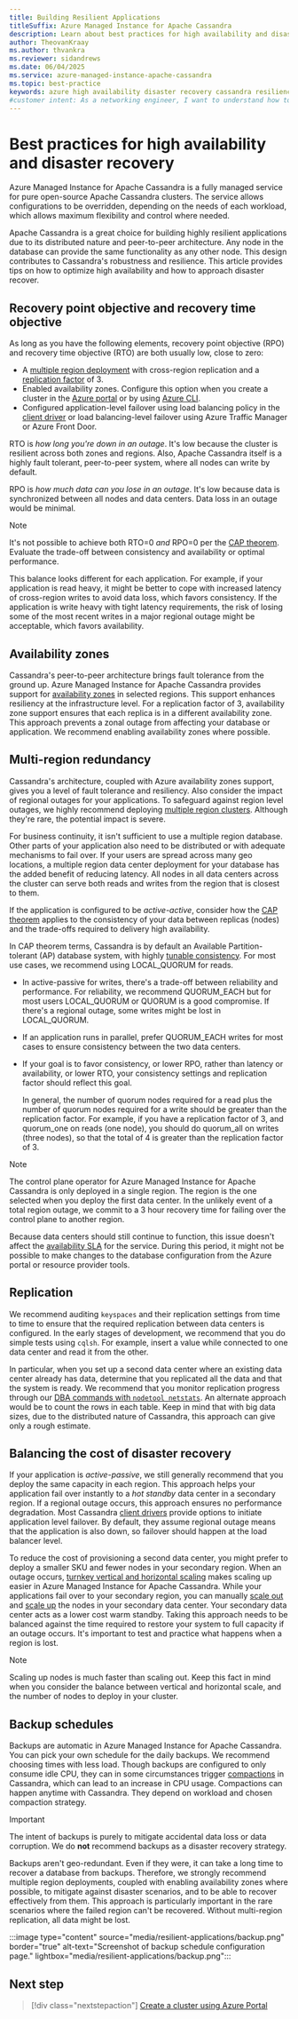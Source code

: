 ```yaml
---
title: Building Resilient Applications
titleSuffix: Azure Managed Instance for Apache Cassandra
description: Learn about best practices for high availability and disaster recovery for Azure Managed Instance for Apache Cassandra.
author: TheovanKraay
ms.author: thvankra
ms.reviewer: sidandrews
ms.date: 06/04/2025
ms.service: azure-managed-instance-apache-cassandra
ms.topic: best-practice
keywords: azure high availability disaster recovery cassandra resiliency
#customer intent: As a networking engineer, I want to understand how to plan high availablity and disaster recovery for Azure Managed Instance for Apache Cassandra.
---
```


# Best practices for high availability and disaster recovery

Azure Managed Instance for Apache Cassandra is a fully managed service for pure open-source Apache Cassandra clusters. The service allows configurations to be overridden, depending on the needs of each workload, which allows maximum flexibility and control where needed.

Apache Cassandra is a great choice for building highly resilient applications due to its distributed nature and peer-to-peer architecture. Any node in the database can provide the same functionality as any other node. This design contributes to Cassandra's robustness and resilience. This article provides tips on how to optimize high availability and how to approach disaster recover.

## Recovery point objective and recovery time objective

As long as you have the following elements, recovery point objective (RPO) and recovery time objective (RTO) are both usually low, close to zero:

- A [multiple region deployment](create-multi-region-cluster.md) with cross-region replication and a [replication factor](https://cassandra.apache.org/doc/latest/cassandra/architecture/dynamo.html#replication-strategy) of 3.
- Enabled availability zones. Configure this option when you create a cluster in the [Azure portal](create-cluster-portal.md) or by using [Azure CLI](create-cluster-cli.md).
- Configured application-level failover using load balancing policy in the [client driver](https://cassandra.apache.org/doc/stable/cassandra/getting-started/drivers.html) or load balancing-level failover using Azure Traffic Manager or Azure Front Door.

RTO is *how long you're down in an outage*. It's low because the cluster is resilient across both zones and regions. Also, Apache Cassandra itself is a highly fault tolerant, peer-to-peer system, where all nodes can write by default.

RPO is *how much data can you lose in an outage*. It's low because data is synchronized between all nodes and data centers. Data loss in an outage would be minimal.

> [!NOTE]  
> It's not possible to achieve both RTO=0 *and* RPO=0 per the [CAP theorem](https://en.wikipedia.org/wiki/CAP_theorem). Evaluate the trade-off between consistency and availability or optimal performance.
>
> This balance looks different for each application. For example, if your application is read heavy, it might be better to cope with increased latency of cross-region writes to avoid data loss, which favors consistency. If the application is write heavy with tight latency requirements, the risk of losing some of the most recent writes in a major regional outage might be acceptable, which favors availability.

## Availability zones

Cassandra's peer-to-peer architecture brings fault tolerance from the ground up. Azure Managed Instance for Apache Cassandra provides support for [availability zones](/azure/reliability/availability-zones-region-support) in selected regions. This support enhances resiliency at the infrastructure level. For a replication factor of 3, availability zone support ensures that each replica is in a different availability zone. This approach prevents a zonal outage from affecting your database or application. We recommend enabling availability zones where possible.

## Multi-region redundancy

Cassandra's architecture, coupled with Azure availability zones support, gives you a level of fault tolerance and resiliency. Also consider the impact of regional outages for your applications. To safeguard against region level outages, we highly recommend deploying [multiple region clusters](create-multi-region-cluster.md). Although they're rare, the potential impact is severe.

For business continuity, it isn't sufficient to use a multiple region database. Other parts of your application also need to be distributed or with adequate mechanisms to fail over. If your users are spread across many geo locations, a multiple region data center deployment for your database has the added benefit of reducing latency. All nodes in all data centers across the cluster can serve both reads and writes from the region that is closest to them. 

If the application is configured to be *active-active*, consider how the [CAP theorem](https://cassandra.apache.org/doc/latest/cassandra/architecture/guarantees.html#what-is-cap) applies to the consistency of your data between replicas (nodes) and the trade-offs required to delivery high availability.

In CAP theorem terms, Cassandra is by default an Available Partition-tolerant (AP) database system, with highly [tunable consistency](https://cassandra.apache.org/doc/4.1/cassandra/architecture/dynamo.html#tunable-consistency). For most use cases, we recommend using LOCAL_QUORUM for reads.

- In active-passive for writes, there's a trade-off between reliability and performance. For reliability, we recommend QUORUM_EACH but for most users LOCAL_QUORUM or QUORUM is a good compromise. If there's a regional outage, some writes might be lost in LOCAL_QUORUM.
- If an application runs in parallel, prefer QUORUM_EACH writes for most cases to ensure consistency between the two data centers.
- If your goal is to favor consistency, or lower RPO, rather than latency or availability, or lower RTO, your consistency settings and replication factor should reflect this goal.

  In general, the number of quorum nodes required for a read plus the number of quorum nodes required for a write should be greater than the replication factor. For example, if you have a replication factor of 3, and quorum_one on reads (one node), you should do quorum_all on writes (three nodes), so that the total of 4 is greater than the replication factor of 3.

> [!NOTE]  
> The control plane operator for Azure Managed Instance for Apache Cassandra is only deployed in a single region. The region is the one selected when you deploy the first data center. In the unlikely event of a total region outage, we commit to a 3 hour recovery time for failing over the control plane to another region.
> 
> Because data centers should still continue to function, this issue doesn't affect the [availability SLA](https://azure.microsoft.com/support/legal/sla/managed-instance-apache-cassandra/v1_0/) for the service. During this period, it might not be possible to make changes to the database configuration from the Azure portal or resource provider tools.

## Replication

We recommend auditing `keyspaces` and their replication settings from time to time to ensure that the required replication between data centers is configured. In the early stages of development, we recommend that you do simple tests using `cqlsh`. For example, insert a value while connected to one data center and read it from the other.

In particular, when you set up a second data center where an existing data center already has data, determine that you replicated all the data and that the system is ready. We recommend that you monitor replication progress through our [DBA commands with `nodetool netstats`](dba-commands.md#run-a-nodetool-command). An alternate approach would be to count the rows in each table. Keep in mind that with big data sizes, due to the distributed nature of Cassandra, this approach can give only a rough estimate.

## Balancing the cost of disaster recovery

If your application is *active-passive*, we still generally recommend that you deploy the same capacity in each region. This approach helps your application fail over instantly to a *hot standby* data center in a secondary region. If a regional outage occurs, this approach ensures no performance degradation. Most Cassandra [client drivers](https://cassandra.apache.org/doc/stable/cassandra/getting-started/drivers.html) provide options to initiate application level failover. By default, they assume regional outage means that the application is also down, so failover should happen at the load balancer level.

To reduce the cost of provisioning a second data center, you might prefer to deploy a smaller SKU and fewer nodes in your secondary region. When an outage occurs, [turnkey vertical and horizontal scaling](create-cluster-portal.md#scale-a-datacenter) makes scaling up easier in Azure Managed Instance for Apache Cassandra. While your applications fail over to your secondary region, you can manually [scale out](create-cluster-portal.md#horizontal-scale) and [scale up](create-cluster-portal.md#vertical-scale) the nodes in your secondary data center. Your secondary data center acts as a lower cost warm standby. Taking this approach needs to be balanced against the time required to restore your system to full capacity if an outage occurs. It's important to test and practice what happens when a region is lost.

> [!NOTE]  
> Scaling up nodes is much faster than scaling out. Keep this fact in mind when you consider the balance between vertical and horizontal scale, and the number of nodes to deploy in your cluster.

## Backup schedules

Backups are automatic in Azure Managed Instance for Apache Cassandra. You can pick your own schedule for the daily backups. We recommend choosing times with less load. Though backups are configured to only consume idle CPU, they can in some circumstances trigger [compactions](https://cassandra.apache.org/doc/stable/cassandra/managing/operating/compaction/overview.html) in Cassandra, which can lead to an increase in CPU usage. Compactions can happen anytime with Cassandra. They depend on workload and chosen compaction strategy.

> [!IMPORTANT]  
> The intent of backups is purely to mitigate accidental data loss or data corruption. We do **not** recommend backups as a disaster recovery strategy.
>
> Backups aren't geo-redundant. Even if they were, it can take a long time to recover a database from backups. Therefore, we strongly recommend multiple region deployments, coupled with enabling availability zones where possible, to mitigate against disaster scenarios, and to be able to recover effectively from them. This approach is particularly important in the rare scenarios where the failed region can't be recovered. Without multi-region replication, all data might be lost.

:::image type="content" source="media/resilient-applications/backup.png" border="true" alt-text="Screenshot of backup schedule configuration page." lightbox="media/resilient-applications/backup.png":::

## Next step

> [!div class="nextstepaction"]
> [Create a cluster using Azure Portal](create-cluster-portal.md)

